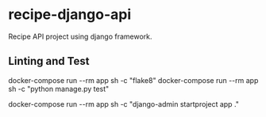 # recipe-django-api
Recipe API project using django framework.

## Linting and Test
docker-compose run --rm app sh -c "flake8"
docker-compose run --rm app sh -c "python manage.py test"

docker-compose run --rm app sh -c "django-admin startproject app ."